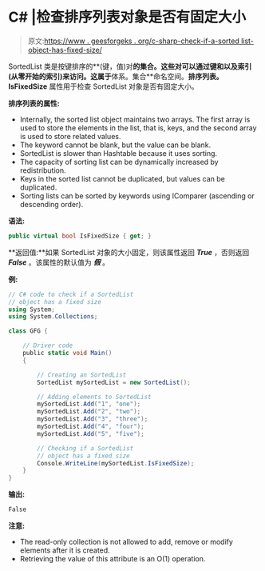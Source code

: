 # C# |检查排序列表对象是否有固定大小

> 原文:[https://www . geesforgeks . org/c-sharp-check-if-a-sorted list-object-has-fixed-size/](https://www.geeksforgeeks.org/c-sharp-check-if-a-sortedlist-object-has-a-fixed-size/)

SortedList 类是按键排序的**(键，值)对**的集合。这些对可以通过键和以及索引(从零开始的索引)来访问。这属于**体系。集合**命名空间。**排序列表。IsFixedSize** 属性用于检查 SortedList 对象是否有固定大小。

**排序列表的属性:**

*   Internally, the sorted list object maintains two arrays. The first array is used to store the elements in the list, that is, keys, and the second array is used to store related values.
*   The keyword cannot be blank, but the value can be blank.
*   SortedList is slower than Hashtable because it uses sorting.
*   The capacity of sorting list can be dynamically increased by redistribution.
*   Keys in the sorted list cannot be duplicated, but values can be duplicated.
*   Sorting lists can be sorted by keywords using IComparer (ascending or descending order).

**语法:**

```cs
public virtual bool IsFixedSize { get; }

```

**返回值:**如果 SortedList 对象的大小固定，则该属性返回 ***True*** ，否则返回 ***False*** 。该属性的默认值为 ***假*** 。

**例:**

```cs
// C# code to check if a SortedList
// object has a fixed size
using System;
using System.Collections;

class GFG {

    // Driver code
    public static void Main()
    {

        // Creating an SortedList
        SortedList mySortedList = new SortedList();

        // Adding elements to SortedList
        mySortedList.Add("1", "one");
        mySortedList.Add("2", "two");
        mySortedList.Add("3", "three");
        mySortedList.Add("4", "four");
        mySortedList.Add("5", "five");

        // Checking if a SortedList
        // object has a fixed size
        Console.WriteLine(mySortedList.IsFixedSize);
    }
}
```

**输出:**

```cs
False

```

**注意:**

*   The read-only collection is not allowed to add, remove or modify elements after it is created.
*   Retrieving the value of this attribute is an O(1) operation.